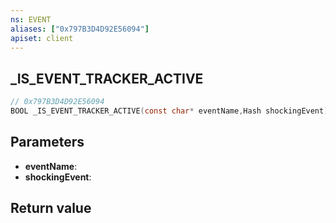 ```yaml
---
ns: EVENT
aliases: ["0x797B3D4D92E56094"]
apiset: client
---
```

## _IS_EVENT_TRACKER_ACTIVE

```c
// 0x797B3D4D92E56094
BOOL _IS_EVENT_TRACKER_ACTIVE(const char* eventName,Hash shockingEvent);
```


## Parameters
* **eventName**:
* **shockingEvent**:

## Return value

